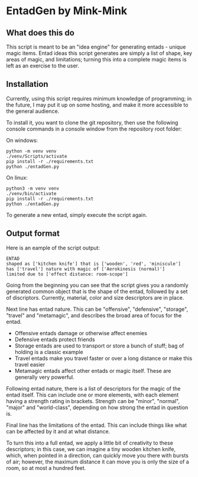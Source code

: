 # EntadGen by Mink-Mink

## What does this do

This script is meant to be an "idea engine" for generating entads - unique magic items.
Entad ideas this script generates are simply a list of shape, key areas of magic, and limitations; turning this into a complete magic items is left as an exercise to the user.

## Installation

Currently, using this script requires minimum knowledge of programming; in the future, I may put it up on some hosting, and make it more accessible to the general audience.

To install it, you want to clone the git repository, then use the following console commands in a console window from the repository root folder:

On windows:

```
python -m venv venv
./venv/Scripts/activate
pip install -r ./requirements.txt
python ./entadGen.py
```

On linux:

```
python3 -m venv venv
./venv/bin/activate
pip install -r ./requirements.txt
python ./entadGen.py
```

To generate a new entad, simply execute the script again.

## Output format

Here is an eample of the script output:

```
ENTAD
shaped as ['kitchen knife'] that is ['wooden', 'red', 'miniscule']
has ['travel'] nature with magic of ['Aerokinesis (normal)']
limited due to ['effect distance: room-scope']
```

Going from the beginning you can see that the script gives you a randomly generated common object that is the shape of the entad, followed by a set of discriptors. Currently, material, color and size descriptors are in place.

Next line has entad nature. This can be "offensive", "defensive", "storage", "travel" and "metamagic", and describes the broad area of focus for the entad.

* Offensive entads damage or otherwise affect enemies
* Defensive entads protect friends
* Storage entads are used to transport or store a bunch of stuff; bag of holding is a classic example
* Travel entads make you travel faster or over a long distance or make this travel easier
* Metamagic entads affect other entads or magic itself. These are generally very powerful.

Following entad nature, there is a list of descriptors for the magic of the entad itself. This can include one or more elements, with each element having a strength rating in brackets. Strength can be "minor", "normal", "major" and "world-class", depending on how strong the entad in question is.

Final line has the limitations of the entad. This can include things like what can be affected by it and at what distance.

To turn this into a full entad, we apply a little bit of creativity to these descriptors; in this case, we can imagine a tiny wooden kitchen knife, which, when pointed in a direction, can quickly move you there with bursts of air; however, the maximum distance it can move you is only the size of a room, so at most a hundred feet.
